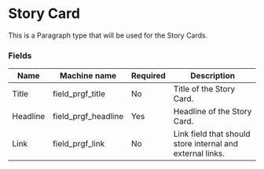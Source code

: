 # Story Card
This is a Paragraph type that will be used for the Story Cards.

### Fields
| Name  | Machine name | Required | Description |
| ------------- | ------------- | ------------- | ------------- |
| Title | field\_prgf_title | No | Title of the Story Card. |
| Headline | field\_prgf_headline | Yes | Headline of the Story Card. |
| Link | field\_prgf_link | No | Link field that should store internal and external links. |
